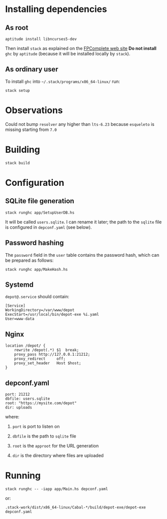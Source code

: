 Installing dependencies
=======================

As root
-------

    aptitude install libncurses5-dev

Then install `stack` as explained on the [FPComplete web site](http://docs.haskellstack.org/en/stable/install_and_upgrade/#debian)
__Do not install__ `ghc` by `aptitude` (because it will be installed locally by `stack`).

As ordinary user
----------------

To install `ghc` into `~/.stack/programs/x86_64-linux/` run:

    stack setup

Observations
============

Could not bump `resolver` any higher than `lts-6.23` because `esqueleto` is missing starting from `7.0`

Building
========

    stack build

Configuration
=============

SQLite file generation
----------------------

    stack runghc app/SetupUserDB.hs

It will be called `users.sqlite`. I can rename it later; the path to the `sqlite` file is configured in `depconf.yaml` (see below).

Password hashing
----------------

The `password` field in the `user` table contains the password hash, which can be prepared as follows:

    stack runghc app/MakeHash.hs

Systemd
-------

`depot@.service` should contain:

    [Service]
    WorkingDirectory=/var/www/depot
    ExecStart=/usr/local/bin/depot-exe %i.yaml
    User=www-data

Nginx
-----

    location /depot/ {
        rewrite /depot(.*) $1  break;
        proxy_pass http://127.0.0.1:21212;
        proxy_redirect     off;
        proxy_set_header   Host $host;
    }

depconf.yaml
------------

    port: 21212
    dbfile: users.sqlite
    root: "https://mysite.com/depot"
    dir: uploads

where:

1. `port` is port to listen on

2. `dbfile` is the path to `sqlite` file

3. `root` is the `approot` for the URL generation

4. `dir` is the directory where files are uploaded


Running
=======

    stack runghc -- -iapp app/Main.hs depconf.yaml

or:

    .stack-work/dist/x86_64-linux/Cabal-*/build/depot-exe/depot-exe depconf.yaml


